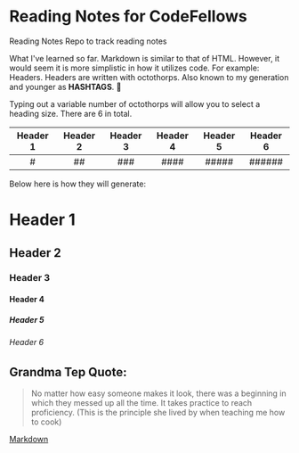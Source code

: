 # Reading Notes for CodeFellows

Reading Notes Repo to track reading notes

What I've learned so far. Markdown is similar to that of HTML. However,  it would seem it is more simplistic in how it utilizes code. For example: Headers.
Headers are written with octothorps. Also known to my generation and younger as **HASHTAGS**. :rofl:

Typing out a variable number of octothorps will allow you to select a heading size. There are 6 in total.

| Header 1 | Header 2 | Header 3 | Header 4 | Header 5 | Header 6 |
| :------: | :------: | :------: | :------: | :------: | :------: |
| #        | ##       | ###      | ####     | #####    | ######   |

Below here is how they will generate:

# Header 1
## Header 2
### Header 3
#### Header  4
##### Header 5
###### Header 6

## Grandma Tep Quote:
>No matter how easy someone makes it look, there was a beginning in which they messed up all the time. 
>It takes practice to reach proficiency. (This is the principle she lived by when teaching me how to cook)

[Markdown](markdown.md)
